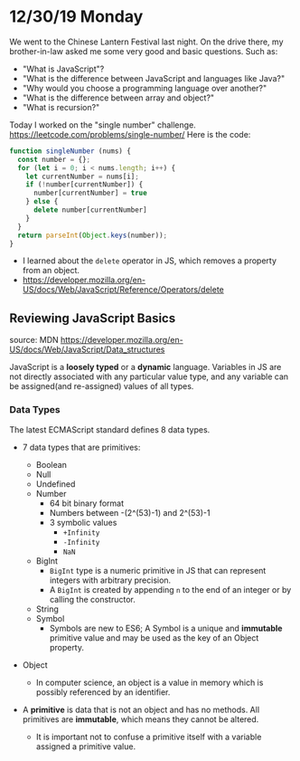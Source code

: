 # 12/30/19 Monday

We went to the Chinese Lantern Festival last night. On the drive there, my brother-in-law asked me some very good and basic questions. Such as:
  - "What is JavaScript"?
  - "What is the difference between JavaScript and languages like Java?"
  - "Why would you choose a programming language over another?"
  - "What is the difference between array and object?"
  - "What is recursion?"

Today I worked on the "single number" challenge. 
https://leetcode.com/problems/single-number/
Here is the code:
```js
function singleNumber (nums) {
  const number = {};
  for (let i = 0; i < nums.length; i++) {
    let currentNumber = nums[i];
    if (!number[currentNumber]) {
      number[currentNumber] = true
    } else {
      delete number[currentNumber]
    }
  }
  return parseInt(Object.keys(number));
}
```
- I learned about the `delete` operator in JS, which removes a property from an object.
- https://developer.mozilla.org/en-US/docs/Web/JavaScript/Reference/Operators/delete 

## Reviewing JavaScript Basics
source: MDN
https://developer.mozilla.org/en-US/docs/Web/JavaScript/Data_structures

JavaScript is a **loosely typed** or a **dynamic** language. Variables in JS are not directly associated with any particular value type, and any variable can be assigned(and re-assigned) values of all types. 

### Data Types
The latest ECMAScript standard defines 8 data types.
  - 7 data types that are primitives:
    - Boolean
    - Null
    - Undefined
    - Number
      - 64 bit binary format
      - Numbers between -(2^(53)-1) and 2^(53)-1
      - 3 symbolic values
        - `+Infinity`
        - `-Infinity`
        - `NaN`
    - BigInt
      - `BigInt` type is a numeric primitive in JS that can represent integers with arbitrary precision.
      - A `BigInt` is created by appending `n` to the end of an integer or by calling the constructor.  
    - String
    - Symbol
      - Symbols are new to ES6; A Symbol is a unique and **immutable** primitive value and may be used as the key of an Object property. 
  - Object
    - In computer science, an object is a value in memory which is possibly referenced by an identifier. 

- A **primitive** is data that is not an object and has no methods. All primitives are **immutable**, which means they cannot be altered. 
  - It is important not to confuse a primitive itself with a variable assigned a primitive value. 




